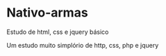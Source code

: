 # Nativo-armas
Estudo de html, css e jquery básico

Um estudo muito simplório de http, css, php e jquery
